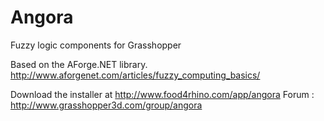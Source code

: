 # Angora
Fuzzy logic components for Grasshopper

Based on the AForge.NET library.
http://www.aforgenet.com/articles/fuzzy_computing_basics/

Download the installer at http://www.food4rhino.com/app/angora
Forum : http://www.grasshopper3d.com/group/angora
